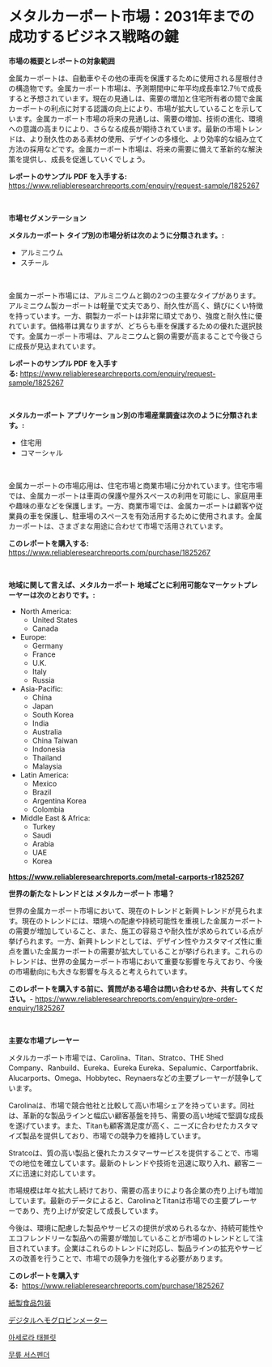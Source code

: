<p><h1>メタルカーポート市場：2031年までの成功するビジネス戦略の鍵</h1></p><p><strong>市場の概要とレポートの対象範囲</strong></p>
<p><p>金属カーポートは、自動車やその他の車両を保護するために使用される屋根付きの構造物です。金属カーポート市場は、予測期間中に年平均成長率12.7％で成長すると予想されています。現在の見通しは、需要の増加と住宅所有者の間で金属カーポートの利点に対する認識の向上により、市場が拡大していることを示しています。金属カーポート市場の将来の見通しは、需要の増加、技術の進化、環境への意識の高まりにより、さらなる成長が期待されています。最新の市場トレンドは、より耐久性のある素材の使用、デザインの多様化、より効率的な組み立て方法の採用などです。金属カーポート市場は、将来の需要に備えて革新的な解決策を提供し、成長を促進していくでしょう。</p></p>
<p><strong>レポートのサンプル PDF を入手する:</strong> <a href="https://www.reliableresearchreports.com/enquiry/request-sample/1825267">https://www.reliableresearchreports.com/enquiry/request-sample/1825267</a></p>
<p>&nbsp;</p>
<p><strong>市場セグメンテーション</strong></p>
<p><strong>メタルカーポート タイプ別の市場分析は次のように分類されます。:</strong></p>
<p><ul><li>アルミニウム</li><li>スチール</li></ul></p>
<p>&nbsp;</p>
<p><p>金属カーポート市場には、アルミニウムと鋼の2つの主要なタイプがあります。アルミニウム製カーポートは軽量で丈夫であり、耐久性が高く、錆びにくい特徴を持っています。一方、鋼製カーポートは非常に頑丈であり、強度と耐久性に優れています。価格帯は異なりますが、どちらも車を保護するための優れた選択肢です。金属カーポート市場は、アルミニウムと鋼の需要が高まることで今後さらに成長が見込まれています。</p></p>
<p><strong>レポートのサンプル PDF を入手する:</strong>&nbsp;<a href="https://www.reliableresearchreports.com/enquiry/request-sample/1825267">https://www.reliableresearchreports.com/enquiry/request-sample/1825267</a></p>
<p>&nbsp;</p>
<p><strong> メタルカーポート アプリケーション別の市場産業調査は次のように分類されます。:</strong></p>
<p><ul><li>住宅用</li><li>コマーシャル</li></ul></p>
<p>&nbsp;</p>
<p><p>金属カーポートの市場応用は、住宅市場と商業市場に分かれています。住宅市場では、金属カーポートは車両の保護や屋外スペースの利用を可能にし、家庭用車や趣味の車などを保護します。一方、商業市場では、金属カーポートは顧客や従業員の車を保護し、駐車場のスペースを有効活用するために使用されます。金属カーポートは、さまざまな用途に合わせて市場で活用されています。</p></p>
<p><strong>このレポートを購入する:</strong>&nbsp; <a href="https://www.reliableresearchreports.com/purchase/1825267">https://www.reliableresearchreports.com/purchase/1825267</a></p>
<p>&nbsp;</p>
<p><strong>地域に関して言えば、メタルカーポート 地域ごとに利用可能なマーケットプレーヤーは次のとおりです。:</strong></p>
<p><ul>
    <li>
        North America:
        <ul>
            <li>United States</li>
            <li>Canada</li>
        </ul>
    </li>
    <li>
        Europe:
        <ul>
            <li>Germany</li>
            <li>France</li>
            <li>U.K.</li>
            <li>Italy</li>
            <li>Russia</li>
        </ul>
    </li>
    <li>
        Asia-Pacific:
        <ul>
            <li>China</li>
            <li>Japan</li>
            <li>South Korea</li>
            <li>India</li>
            <li>Australia</li>
            <li>China Taiwan</li>
            <li>Indonesia</li>
            <li>Thailand</li>
            <li>Malaysia</li>
        </ul>
    </li>
    <li>
        Latin America:
        <ul>
            <li>Mexico</li>
            <li>Brazil</li>
            <li>Argentina Korea</li>
            <li>Colombia</li>
        </ul>
    </li>
    <li>
        Middle East & Africa:
        <ul>
            <li>Turkey</li>
            <li>Saudi</li>
            <li>Arabia</li>
            <li>UAE</li>
            <li>Korea</li>
        </ul>
    </li>
    </ul></p>
<p><strong><a href="https://www.reliableresearchreports.com/metal-carports-r1825267">https://www.reliableresearchreports.com/metal-carports-r1825267</a></strong>&nbsp;</p>
<p><strong>世界の新たなトレンドとは メタルカーポート 市場？</strong></p>
<p><p>世界の金属カーポート市場において、現在のトレンドと新興トレンドが見られます。現在のトレンドには、環境への配慮や持続可能性を重視した金属カーポートの需要が増加していること、また、施工の容易さや耐久性が求められている点が挙げられます。一方、新興トレンドとしては、デザイン性やカスタマイズ性に重点を置いた金属カーポートの需要が拡大していることが挙げられます。これらのトレンドは、世界の金属カーポート市場において重要な影響を与えており、今後の市場動向にも大きな影響を与えると考えられています。</p></p>
<p><strong>このレポートを購入する前に、質問がある場合は問い合わせるか、共有してください。</strong>- <a href="https://www.reliableresearchreports.com/enquiry/pre-order-enquiry/1825267">https://www.reliableresearchreports.com/enquiry/pre-order-enquiry/1825267</a></p>
<p>&nbsp;</p>
<p><strong>主要な市場プレーヤー</strong></p>
<p><p>メタルカーポート市場では、Carolina、Titan、Stratco、THE Shed Company、Ranbuild、Eureka、Eureka Eureka、Sepalumic、Carportfabrik、Alucarports、Omega、Hobbytec、Reynaersなどの主要プレーヤーが競争しています。 </p><p>Carolinaは、市場で競合他社と比較して高い市場シェアを持っています。同社は、革新的な製品ラインと幅広い顧客基盤を持ち、需要の高い地域で堅調な成長を遂げています。また、Titanも顧客満足度が高く、ニーズに合わせたカスタマイズ製品を提供しており、市場での競争力を維持しています。</p><p>Stratcoは、質の高い製品と優れたカスタマーサービスを提供することで、市場での地位を確立しています。最新のトレンドや技術を迅速に取り入れ、顧客ニーズに迅速に対応しています。</p><p>市場規模は年々拡大し続けており、需要の高まりにより各企業の売り上げも増加しています。最新のデータによると、CarolinaとTitanは市場での主要プレーヤーであり、売り上げが安定して成長しています。</p><p>今後は、環境に配慮した製品やサービスの提供が求められるなか、持続可能性やエコフレンドリーな製品への需要が増加していることが市場のトレンドとして注目されています。企業はこれらのトレンドに対応し、製品ラインの拡充やサービスの改善を行うことで、市場での競争力を強化する必要があります。</p></p>
<p><strong>このレポートを購入する:</strong>&nbsp;&nbsp;<a href="https://www.reliableresearchreports.com/purchase/1825267">https://www.reliableresearchreports.com/purchase/1825267</a></p>
<p><p><a href="https://medium.com/@rexkhler2023/%E3%83%87%E3%82%B3%E3%83%BC%E3%83%87%E3%82%A3%E3%83%B3%E3%82%B0%E3%83%9A%E3%83%BC%E3%83%91%E3%83%BC%E3%83%95%E3%83%BC%E3%83%89%E3%83%91%E3%83%83%E3%82%B1%E3%83%BC%E3%82%B8%E3%83%B3%E3%82%B0%E3%83%9E%E3%83%BC%E3%82%B1%E3%83%83%E3%83%88%E3%81%AE%E3%83%A1%E3%83%88%E3%83%AA%E3%82%AF%E3%82%B9-%E5%B8%82%E5%A0%B4%E3%82%B7%E3%82%A7%E3%82%A2-%E3%83%88%E3%83%AC%E3%83%B3%E3%83%89-%E6%88%90%E9%95%B7%E3%83%91%E3%82%BF%E3%83%BC%E3%83%B3-0eb274b6f668">紙製食品包装</a></p><p><a href="https://medium.com/@jaremington56/%E3%83%87%E3%82%B8%E3%82%BF%E3%83%AB%E3%83%98%E3%83%A2%E3%82%B0%E3%83%AD%E3%83%93%E3%83%B3%E3%83%A1%E3%83%BC%E3%82%BF%E3%83%BC%E5%B8%82%E5%A0%B4%E3%81%AE%E5%88%86%E6%9E%90-%E3%81%9D%E3%81%AEcagr-%E5%B8%82%E5%A0%B4%E3%82%BB%E3%82%B0%E3%83%A1%E3%83%B3%E3%83%86%E3%83%BC%E3%82%B7%E3%83%A7%E3%83%B3-%E3%81%8A%E3%82%88%E3%81%B3%E3%82%B0%E3%83%AD%E3%83%BC%E3%83%90%E3%83%AB%E7%94%A3%E6%A5%AD%E6%A6%82%E8%A6%81-ac338e35a630">デジタルヘモグロビンメーター</a></p><p><a href="https://medium.com/@darrellacocha676/%EC%95%84%EC%84%B8%EB%A1%A4%EB%9D%BC-%ED%83%9C%EB%B8%94%EB%A6%BF-%EC%8B%9C%EC%9E%A5-2031%EB%85%84%EA%B9%8C%EC%A7%80-%EC%84%B1%EA%B3%B5%EC%A0%81%EC%9D%B8-%EB%B9%84%EC%A6%88%EB%8B%88%EC%8A%A4-%EC%A0%84%EB%9E%B5%EC%9D%98-%EC%97%B4%EC%87%A0-f7ac99fb1181">아세로라 태블릿</a></p><p><a href="https://medium.com/@llanajer/%EB%AC%B4%EB%A6%8E-%EB%B8%8C%EB%A0%88%EC%9D%B4%EC%8A%A4-%EC%8B%9C%EC%9E%A5-%EA%B7%9C%EB%AA%A8-cagr-%ED%8A%B8%EB%A0%8C%EB%93%9C-2024-2030-bd4ce96213c3">무릎 서스펜더</a></p></p>